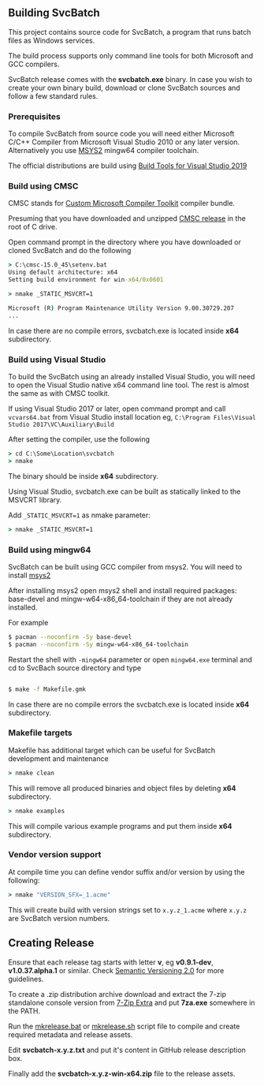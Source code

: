 ## Building SvcBatch

This project contains source code for SvcBatch, a program
that runs batch files as Windows services.

The build process supports only command line tools
for both Microsoft and GCC compilers.

SvcBatch release comes with the **svcbatch.exe** binary.
In case you wish to create your own binary build,
download or clone SvcBatch sources and follow a
few standard rules.

### Prerequisites

To compile SvcBatch from source code you will need either
Microsoft C/C++ Compiler from Microsoft Visual Studio 2010
or any later version. Alternatively you use
[MSYS2](https://www.msys2.org) mingw64 compiler toolchain.

The official distributions are build using
[Build Tools for Visual Studio 2019](https://visualstudio.microsoft.com/vs/older-downloads/)


### Build using CMSC

CMSC stands for [Custom Microsoft Compiler Toolkit](https://github.com/mturk/cmsc)
compiler bundle.

Presuming that you have downloaded and unzipped
[CMSC release](https://github.com/mturk/cmsc/releases)
in the root of C drive.

Open command prompt in the directory where you have
downloaded or cloned SvcBatch and do the following

```cmd
> C:\cmsc-15.0_45\setenv.bat
Using default architecture: x64
Setting build environment for win-x64/0x0601

> nmake _STATIC_MSVCRT=1

Microsoft (R) Program Maintenance Utility Version 9.00.30729.207
...
```

In case there are no compile errors, svcbatch.exe is located
inside **x64** subdirectory.

### Build using Visual Studio

To build the SvcBatch using an already installed Visual Studio,
you will need to open the Visual Studio native x64 command
line tool. The rest is almost the same as with CMSC toolkit.

If using Visual Studio 2017 or later, open command prompt
and call `vcvars64.bat` from Visual Studio install location
eg, `C:\Program Files\Visual Studio 2017\VC\Auxiliary\Build`


After setting the compiler, use the following

```cmd
> cd C:\Some\Location\svcbatch
> nmake

```

The binary should be inside **x64** subdirectory.

Using Visual Studio, svcbatch.exe can be built
as statically linked to the MSVCRT library.

Add `_STATIC_MSVCRT=1` as nmake parameter:
```cmd
> nmake _STATIC_MSVCRT=1

```

### Build using mingw64

SvcBatch can be built using GCC compiler from msys2.
You will need to install [msys2](https://www.msys2.org)

After installing msys2 open msys2 shell and
install required packages: base-devel and mingw-w64-x86_64-toolchain
if they are not already installed.

For example
```sh
$ pacman --noconfirm -Sy base-devel
$ pacman --noconfirm -Sy mingw-w64-x86_64-toolchain
```

Restart the shell with `-mingw64` parameter or open `mingw64.exe`
terminal and cd to SvcBach source directory and type

```sh

$ make -f Makefile.gmk
```

In case there are no compile errors the svcbatch.exe is located
inside **x64** subdirectory.

### Makefile targets

Makefile has additional target which can be useful
for SvcBatch development and maintenance

```cmd
> nmake clean
```

This will remove all produced binaries and object files
by deleting **x64** subdirectory.

```cmd
> nmake examples
```

This will compile various example programs
and put them inside **x64** subdirectory.

### Vendor version support

At compile time you can define vendor suffix and/or version
by using the following:

```cmd
> nmake "VERSION_SFX=_1.acme"
```

This will create build with version strings set to `x.y.z_1.acme` where
`x.y.z` are SvcBatch version numbers.

## Creating Release

Ensure that each release tag starts with letter **v**,
eg **v0.9.1-dev**, **v1.0.37.alpha.1** or similar.
Check [Semantic Versioning 2.0](https://semver.org/spec/v2.0.0.html)
for more guidelines.

To create a .zip distribution archive download
and extract the 7-zip standalone console version from
[7-Zip Extra](https://www.7-zip.org/a/7z2107-extra.7z)
and put **7za.exe** somewhere in the PATH.

Run the [mkrelease.bat](../mkrelease.bat) or [mkrelease.sh](../mkrelease.sh) script file
to compile and create required metadata and release assets.

Edit **svcbatch-x.y.z.txt** and put it's content
in GitHub release description box.

Finally add the **svcbatch-x.y.z-win-x64.zip**
file to the release assets.
